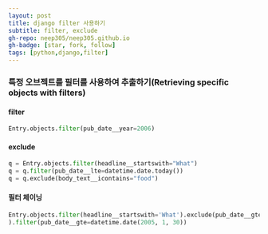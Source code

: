 ```yaml
---
layout: post
title: django filter 사용하기
subtitle: filter, exclude
gh-repo: neep305/neep305.github.io
gh-badge: [star, fork, follow]
tags: [python,django,filter]
---
```


### 특정 오브젝트를 필터를 사용하여 추출하기(Retrieving specific objects with filters)

#### filter
```python
Entry.objects.filter(pub_date__year=2006)
```

#### exclude
```python
q = Entry.objects.filter(headline__startswith="What")
q = q.filter(pub_date__lte=datetime.date.today())
q = q.exclude(body_text__icontains="food")
```

#### 필터 체이닝
```python
Entry.objects.filter(headline__startswith='What').exclude(pub_date__gte=datetime.date.today()
).filter(pub_date__gte=datetime.date(2005, 1, 30))
```